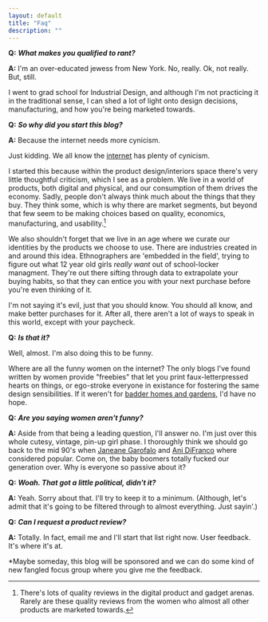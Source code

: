 ```yaml
---
layout: default
title: "Faq"
description: ""
---
```

**Q:** ***What makes you qualified to rant?***

**A:** I'm an over-educated jewess from New York. No, really. Ok, not really. But, still. 

I went to grad school for Industrial Design, and although I'm not practicing it in the traditional sense, I can shed a lot of light onto design decisions, manufacturing, and how you're being marketed towards.

**Q:** ***So why did you start this blog?***

**A:** Because the internet needs more cynicism. 

Just kidding. We all know the [internet](http://www.reddit.com/) has plenty of cynicism. 

I started this because within the product design/interiors space there's very little thoughtful criticism, which I see as a problem. We live in a world of products, both digital and physical, and our consumption of them drives the economy. Sadly, people don't always think much about the things that they buy. They think some, which is why there are market segments, but beyond that few seem to be making choices based on quality, economics, manufacturing, and usability.[^fn-There are some good product reviews] 

We also shouldn't forget that we live in an age where we curate our identities by the products we choose to use. There are industries created in and around this idea. Ethnographers are 'embedded in the field', trying to figure out what 12 year old girls *really want* out of school-locker managment. They're out there sifting through data to extrapolate your buying habits, so that they can entice you with your next purchase before you're even thinking of it. 

I'm not saying it's evil, just that you should know. You should all know, and make better purchases for it. After all, there aren't a lot of ways to speak in this world, except with your paycheck. 

[^fn-There are some good product reviews]: There's lots of quality reviews in the digital product and gadget arenas. Rarely are these quality reviews from the women who almost all other products are marketed towards. 

**Q:** ***Is that it?***

Well, almost. I'm also doing this to be funny. 

Where are all the funny women on the internet? The only blogs I've found written by women provide "freebies" that let you print faux-letterpressed hearts on things, or ego-stroke everyone in existance for fostering the same design sensibilities. If it weren't for [badder homes and gardens](http://www.badderhomesandgardens.com/), I'd have no hope. 

**Q:** ***Are you saying women aren't funny?***

**A:** Aside from that being a leading question, I'll answer no. I'm just over this whole cutesy, vintage, pin-up girl phase. I thoroughly think we should go back to the mid 90's when [Janeane Garofalo](http://en.wikipedia.org/wiki/Janeane_Garofalo) and [Ani DiFranco](http://en.wikipedia.org/wiki/Ani_DiFranco) where considered popular. Come on, the baby boomers totally fucked our generation over. Why is everyone so passive about it?

**Q:** ***Woah. That got a little political, didn't it?***

**A:** Yeah. Sorry about that. I'll try to keep it to a minimum. (Although, let's admit that it's going to be filtered through to almost everything. Just sayin'.)

**Q:** ***Can I request a product review?***

**A:** Totally. In fact, email me and I'll start that list right now. User feedback. It's where it's at. 

*Maybe someday, this blog will be sponsored and we can do some kind of new fangled focus group where you give me the feedback. 

